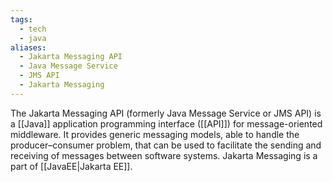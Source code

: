 ```yaml
---
tags:
  - tech
  - java
aliases:
  - Jakarta Messaging API
  - Java Message Service
  - JMS API
  - Jakarta Messaging
---
```

The Jakarta Messaging API (formerly Java Message Service or JMS API) is a [[Java]] application programming interface ([[API]]) for message-oriented middleware.
It provides generic messaging models, able to handle the producer–consumer problem, that can be used to facilitate the sending and receiving of messages between software systems.
Jakarta Messaging is a part of [[JavaEE|Jakarta EE]].
